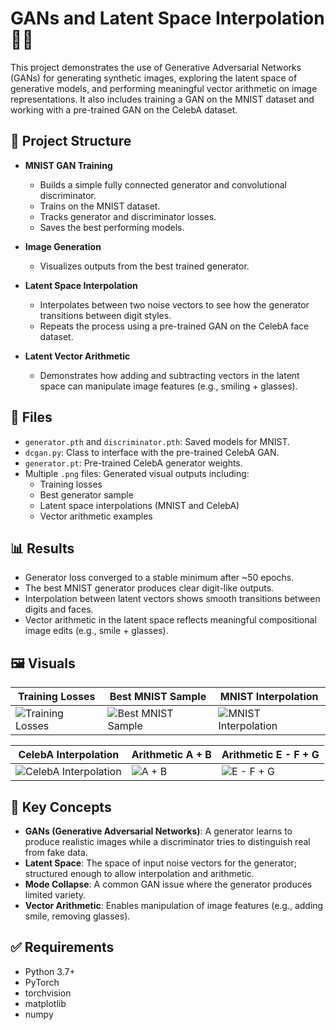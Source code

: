 # GANs and Latent Space Interpolation 🧠✨

This project demonstrates the use of Generative Adversarial Networks (GANs) for generating synthetic images, exploring the latent space of generative models, and performing meaningful vector arithmetic on image representations. It also includes training a GAN on the MNIST dataset and working with a pre-trained GAN on the CelebA dataset.

## 🔧 Project Structure

- **MNIST GAN Training**
  - Builds a simple fully connected generator and convolutional discriminator.
  - Trains on the MNIST dataset.
  - Tracks generator and discriminator losses.
  - Saves the best performing models.

- **Image Generation**
  - Visualizes outputs from the best trained generator.

- **Latent Space Interpolation**
  - Interpolates between two noise vectors to see how the generator transitions between digit styles.
  - Repeats the process using a pre-trained GAN on the CelebA face dataset.

- **Latent Vector Arithmetic**
  - Demonstrates how adding and subtracting vectors in the latent space can manipulate image features (e.g., smiling + glasses).

## 📁 Files

- `generator.pth` and `discriminator.pth`: Saved models for MNIST.
- `dcgan.py`: Class to interface with the pre-trained CelebA GAN.
- `generator.pt`: Pre-trained CelebA generator weights.
- Multiple `.png` files: Generated visual outputs including:
  - Training losses
  - Best generator sample
  - Latent space interpolations (MNIST and CelebA)
  - Vector arithmetic examples

## 📊 Results

- Generator loss converged to a stable minimum after ~50 epochs.
- The best MNIST generator produces clear digit-like outputs.
- Interpolation between latent vectors shows smooth transitions between digits and faces.
- Vector arithmetic in the latent space reflects meaningful compositional image edits (e.g., smile + glasses).

## 🖼️ Visuals

| Training Losses | Best MNIST Sample | MNIST Interpolation |
|-----------------|-------------------|----------------------|
| ![Training Losses](./6926ac6b-f7e9-4400-9180-83507608b459.png) | ![Best MNIST Sample](./2f64cdc2-24f4-44f2-bca1-ceb0615dcc23.png) | ![MNIST Interpolation](./5109b5d2-58ef-4d29-aa3c-bed93fa77af1.png) |

| CelebA Interpolation | Arithmetic A + B | Arithmetic E - F + G |
|----------------------|------------------|------------------------|
| ![CelebA Interpolation](./fc6a6a80-ef89-44ff-a37f-4616712f0d5d.png) | ![A + B](./32e57a79-e4a1-4693-9c48-627e274027c5.png) | ![E - F + G](./9e7ae81d-6a86-45eb-bf08-86806183363d.png) |

## 🧠 Key Concepts

- **GANs (Generative Adversarial Networks)**: A generator learns to produce realistic images while a discriminator tries to distinguish real from fake data.
- **Latent Space**: The space of input noise vectors for the generator; structured enough to allow interpolation and arithmetic.
- **Mode Collapse**: A common GAN issue where the generator produces limited variety.
- **Vector Arithmetic**: Enables manipulation of image features (e.g., adding smile, removing glasses).

## ✅ Requirements

- Python 3.7+
- PyTorch
- torchvision
- matplotlib
- numpy
